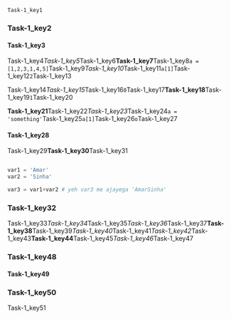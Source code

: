 ```ngMeta
Task-1_key1
```
### Task-1_key2
#### Task-1_key3
Task-1_key4*Task-1_key5*Task-1_key6**Task-1_key7**Task-1_key8`a = [1,2,3,1,4,5]`Task-1_key9*Task-1_key10*Task-1_key11`a[1]`Task-1_key12`2`Task-1_key13

Task-1_key14*Task-1_key15*Task-1_key16`0`Task-1_key17**Task-1_key18**Task-1_key19`1`Task-1_key20

**Task-1_key21**Task-1_key22*Task-1_key23*Task-1_key24`a = 'something'`Task-1_key25`a[1]`Task-1_key26`o`Task-1_key27

#### Task-1_key28
Task-1_key29**Task-1_key30**Task-1_key31

```python

var1 = 'Amar'
var2 = 'Sinha'

var3 = var1+var2 # yeh var3 me ajayega 'AmarSinha'
```
### Task-1_key32
Task-1_key33*Task-1_key34*Task-1_key35*Task-1_key36*Task-1_key37**Task-1_key38**Task-1_key39*Task-1_key40*Task-1_key41*Task-1_key42*Task-1_key43**Task-1_key44**Task-1_key45*Task-1_key46*Task-1_key47

### Task-1_key48
#### Task-1_key49
### Task-1_key50
Task-1_key51